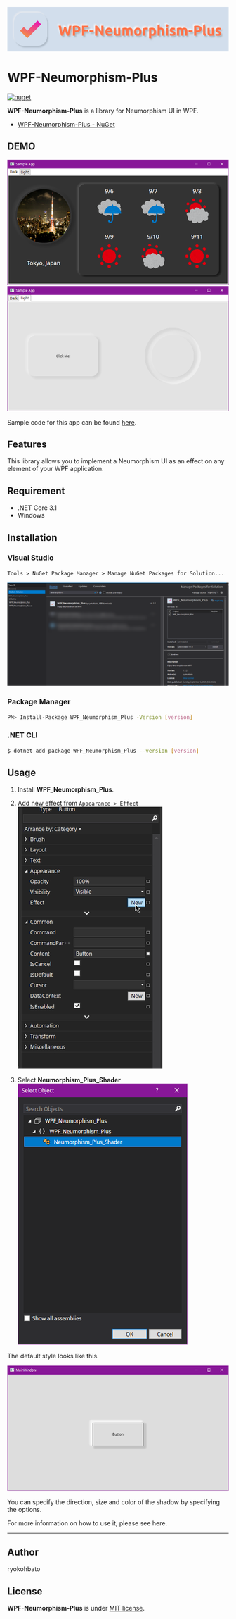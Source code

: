 [![icon](./docs/images/header.png)](https://www.nuget.org/packages/WPF_Neumorphism_Plus/)

# WPF-Neumorphism-Plus

[![nuget](https://img.shields.io/nuget/v/WPF_Neumorphism_Plus?style=flat)](https://www.nuget.org/packages/WPF_Neumorphism_Plus/)

**WPF-Neumorphism-Plus** is a library for Neumorphism UI in WPF.  
- [WPF-Neumorphism-Plus - NuGet](https://www.nuget.org/packages/WPF_Neumorphism_Plus/)

## DEMO

![screenshot_01](./docs/images/screenshot_01.png)
![screenshot_02](./docs/images/screenshot_02.png)

Sample code for this app can be found [here](https://github.com/ryokohbato/WPF-Neumorphism-Plus/tree/master/SampleApp).

## Features

This library allows you to implement a Neumorphism UI as an effect on any element of your WPF application.

## Requirement

- .NET Core 3.1  
- Windows

## Installation

### Visual Studio

``Tools > NuGet Package Manager > Manage NuGet Packages for Solution...``

![Nuget on VS](./docs/images/nuget_vs.png)

### Package Manager
  
```bash
PM> Install-Package WPF_Neumorphism_Plus -Version [version]
```

### .NET CLI

```bash
$ dotnet add package WPF_Neumorphism_Plus --version [version]
```

## Usage

1. Install **WPF_Neumorphism_Plus**.

1. Add new effect from ``Appearance > Effect``  
![add Effect](./docs/images/addEffect.png)

1. Select **Neumorphism_Plus_Shader**  
![add WPF_Neumorphism_Plus Effect](./docs/images/addEffect2.png)

The default style looks like this.

![default](./docs/images/default.png)

You can specify the direction, size and color of the shadow by specifying the options.

For more information on how to use it, please see here.

------------------------------

## Author

ryokohbato

## License

**WPF-Neumorphism-Plus** is under [MIT license](https://opensource.org/licenses/MIT).
